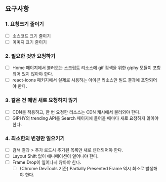 ## 요구사항

### 1. 요청크기 줄이기

- [ ] 소스코드 크기 줄이기
- [ ] 이미지 크기 줄이기

### 2. 필요한 것만 요청하기

- [ ] Home 페이지에서 불러오는 스크립트 리소스에 gif 검색을 위한 giphy 모듈이 포함되어 있지 않아야 한다.
- [ ] react-icons 패키지에서 실제로 사용하는 아이콘 리소스만 빌드 결과에 포함되어야 한다.

### 3. 같은 건 매번 새로 요청하지 않기

- [ ] CDN을 적용하고, 한 번 요청한 리소스는 CDN 캐시에서 불러와야 한다.
- [ ] GIPHY의 trending API를 Search 페이지에 들어올 때마다 새로 요청하지 않아야 한다.

### 4. 최소한의 변경만 일으키기

- [ ] 검색 결과 > 추가 로드시 추가된 목록만 새로 렌더되어야 한다.
- [ ] Layout Shift 없이 애니메이션이 일어나야 한다.
- [ ] Frame Drop이 일어나지 않아야 한다.
  - [ ] (Chrome DevTools 기준) Partially Presented Frame 역시 최소로 발생해야 한다.
